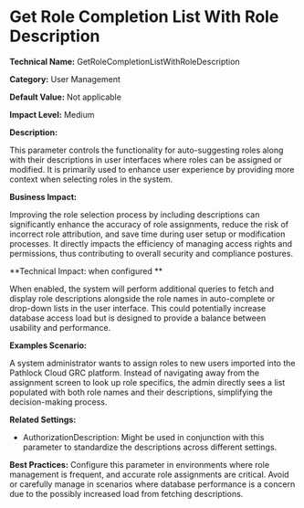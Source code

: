 # Get Role Completion List With Role Description

**Technical Name:** GetRoleCompletionListWithRoleDescription

**Category:** User Management

**Default Value:** Not applicable

**Impact Level:** Medium

**Description:**

This parameter controls the functionality for auto-suggesting roles along with their descriptions in user interfaces where roles can be assigned or modified. It is primarily used to enhance user experience by providing more context when selecting roles in the system.

**Business Impact:**

Improving the role selection process by including descriptions can significantly enhance the accuracy of role assignments, reduce the risk of incorrect role attribution, and save time during user setup or modification processes. It directly impacts the efficiency of managing access rights and permissions, thus contributing to overall security and compliance postures.

**Technical Impact: when configured **

When enabled, the system will perform additional queries to fetch and display role descriptions alongside the role names in auto-complete or drop-down lists in the user interface. This could potentially increase database access load but is designed to provide a balance between usability and performance.

**Examples Scenario:**

A system administrator wants to assign roles to new users imported into the Pathlock Cloud GRC platform. Instead of navigating away from the assignment screen to look up role specifics, the admin directly sees a list populated with both role names and their descriptions, simplifying the decision-making process.

**Related Settings:**

- AuthorizationDescription: Might be used in conjunction with this parameter to standardize the descriptions across different settings.

**Best Practices:** Configure this parameter in environments where role management is frequent, and accurate role assignments are critical. Avoid or carefully manage in scenarios where database performance is a concern due to the possibly increased load from fetching descriptions.